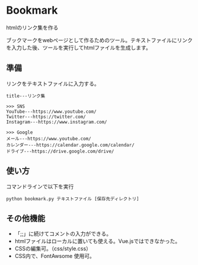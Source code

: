 # Bookmark
htmlのリンク集を作る

ブックマークをwebページとして作るためのツール。テキストファイルにリンクを入力した後、ツールを実行してhtmlファイルを生成します。

## 準備

リンクをテキストファイルに入力する。

```
title---リンク集

>>> SNS
YouTube---https://www.youtube.com/
Twitter---https://twitter.com/
Instagram---https://www.instagram.com/

>>> Google
メール---https://www.youtube.com/
カレンダー---https://calendar.google.com/calendar/
ドライブ---https://drive.google.com/drive/
```

## 使い方

コマンドラインで以下を実行

```
python bookmark.py テキストファイル [保存先ディレクトリ]
```

## その他機能

- 「;;」に続けてコメントの入力ができる。
- htmlファイルはローカルに置いても使える。Vue.jsではできなかった。
- CSSの編集可。（css/style.css）
- CSS内で、FontAwsome 使用可。
